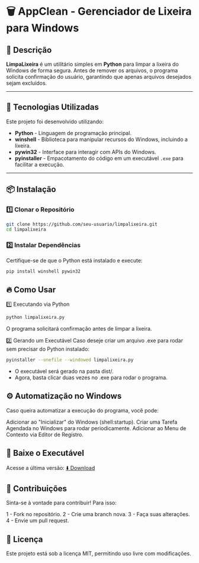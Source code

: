 # 🗑️ AppClean - Gerenciador de Lixeira para Windows

## 📌 Descrição

**LimpaLixeira** é um utilitário simples em **Python** para limpar a lixeira do Windows de forma segura. Antes de remover os arquivos, o programa solicita confirmação do usuário, garantindo que apenas arquivos desejados sejam excluídos.

---

## 🚀 Tecnologias Utilizadas

Este projeto foi desenvolvido utilizando:

- **Python** - Linguagem de programação principal.
- **winshell** - Biblioteca para manipular recursos do Windows, incluindo a lixeira.
- **pywin32** - Interface para interagir com APIs do Windows.
- **pyinstaller** - Empacotamento do código em um executável `.exe` para facilitar a execução.

---

## 📦 Instalação

### **1️⃣ Clonar o Repositório**

```bash
git clone https://github.com/seu-usuario/limpalixeira.git
cd limpalixeira
```

### **2️⃣ Instalar Dependências**

Certifique-se de que o Python está instalado e execute:

```bash
pip install winshell pywin32
```

## 🔥 Como Usar

1️⃣ Executando via Python

```bash
python limpalixeira.py
```

O programa solicitará confirmação antes de limpar a lixeira.

2️⃣ Gerando um Executável Caso deseje criar um arquivo .exe para rodar sem precisar do Python instalado:

```bash
pyinstaller --onefile --windowed limpalixeira.py
```

- O executável será gerado na pasta dist/.
- Agora, basta clicar duas vezes no .exe para rodar o programa.

## ⚙️ Automatização no Windows

Caso queira automatizar a execução do programa, você pode:

Adicionar ao "Inicializar" do Windows (shell:startup).
Criar uma Tarefa Agendada no Windows para rodar periodicamente.
Adicionar ao Menu de Contexto via Editor de Registro.

## 🔽 Baixe o Executável

Acesse a última versão:
[⬇️ Download](https://github.com/useDev-comu/appClean/raw/main/dist/limpar_lixeira.exe)

## 🎯 Contribuições

Sinta-se à vontade para contribuir! Para isso:

1 - Fork no repositório.
2 - Crie uma branch nova.
3 - Faça suas alterações.
4 - Envie um pull request.

## 📜 Licença

Este projeto está sob a licença MIT, permitindo uso livre com modificações.
